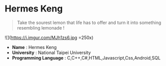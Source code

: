 # Hermes Keng
>  Take the sourest lemon that life has to offer and turn it into something resembling lemonade !
>  


![](https://i.imgur.com/MJh1zs6.jpg =250x)

* **Name** : Hermes Keng
* **University** : National Taipei University
* **Programming Language** : C,C++,C#,HTML,Javascript,Css,Android,SQL

